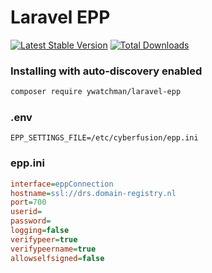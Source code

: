 # Laravel EPP
[![Latest Stable Version](https://poser.pugx.org/ywatchman/laravel-epp/v/stable)](https://packagist.org/packages/ywatchman/laravel-epp)
[![Total Downloads](https://poser.pugx.org/ywatchman/laravel-epp/downloads)](https://packagist.org/packages/ywatchman/laravel-epp)

### Installing with auto-discovery enabled
```bash
composer require ywatchman/laravel-epp
```

### .env
```env
EPP_SETTINGS_FILE=/etc/cyberfusion/epp.ini
```

### epp.ini
```ini
interface=eppConnection
hostname=ssl://drs.domain-registry.nl
port=700
userid=
password=
logging=false
verifypeer=true
verifypeername=true
allowselfsigned=false
```
